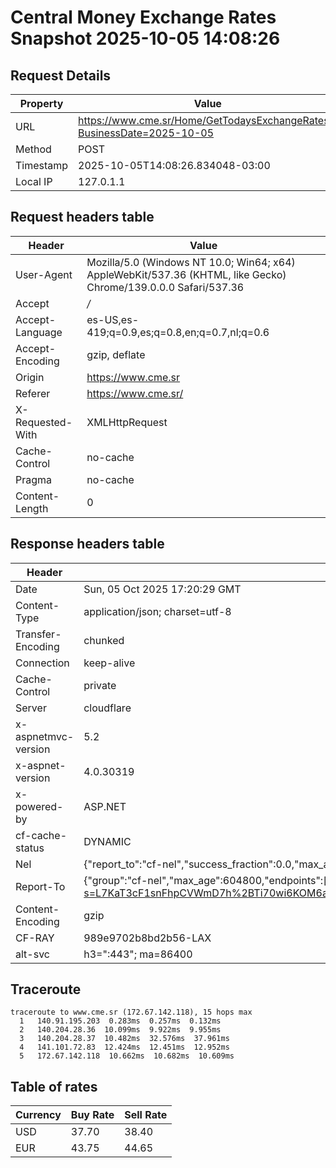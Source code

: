 # Central Money Exchange Rates Snapshot 2025-10-05 14:08:26
## Request Details

| Property | Value |
|----------|-------|
| URL | https://www.cme.sr/Home/GetTodaysExchangeRates/?BusinessDate=2025-10-05 |
| Method | POST |
| Timestamp | 2025-10-05T14:08:26.834048-03:00 |
| Local IP | 127.0.1.1 |
    
## Request headers table

| Header | Value |
|--------|-------|
| User-Agent | Mozilla/5.0 (Windows NT 10.0; Win64; x64) AppleWebKit/537.36 (KHTML, like Gecko) Chrome/139.0.0.0 Safari/537.36 |
| Accept | */* |
| Accept-Language | es-US,es-419;q=0.9,es;q=0.8,en;q=0.7,nl;q=0.6 |
| Accept-Encoding | gzip, deflate |
| Origin | https://www.cme.sr |
| Referer | https://www.cme.sr/ |
| X-Requested-With | XMLHttpRequest |
| Cache-Control | no-cache |
| Pragma | no-cache |
| Content-Length | 0 |

    
## Response headers table
| Header | Value |
|--------|-------|
| Date | Sun, 05 Oct 2025 17:20:29 GMT |
| Content-Type | application/json; charset=utf-8 |
| Transfer-Encoding | chunked |
| Connection | keep-alive |
| Cache-Control | private |
| Server | cloudflare |
| x-aspnetmvc-version | 5.2 |
| x-aspnet-version | 4.0.30319 |
| x-powered-by | ASP.NET |
| cf-cache-status | DYNAMIC |
| Nel | {"report_to":"cf-nel","success_fraction":0.0,"max_age":604800} |
| Report-To | {"group":"cf-nel","max_age":604800,"endpoints":[{"url":"https://a.nel.cloudflare.com/report/v4?s=L7KaT3cF1snFhpCVWmD7h%2BTi70wi6KOM6aS%2Byo2tdDd%2FkTQKR2CxlE%2B96cbiuZ%2F%2Fjvh0gjnQzg5wMGYmdHUcYXKRTdDsCV%2B%2BrfA%3D"}]} |
| Content-Encoding | gzip |
| CF-RAY | 989e9702b8bd2b56-LAX |
| alt-svc | h3=":443"; ma=86400 |

## Traceroute 

```
traceroute to www.cme.sr (172.67.142.118), 15 hops max
  1   140.91.195.203  0.283ms  0.257ms  0.132ms 
  2   140.204.28.36  10.099ms  9.922ms  9.955ms 
  3   140.204.28.37  10.482ms  32.576ms  37.961ms 
  4   141.101.72.83  12.424ms  12.451ms  12.952ms 
  5   172.67.142.118  10.662ms  10.682ms  10.609ms 

```


## Table of rates

| Currency | Buy Rate | Sell Rate |
|----------|----------|-----------|
| USD | 37.70 | 38.40 |
| EUR | 43.75 | 44.65 |
